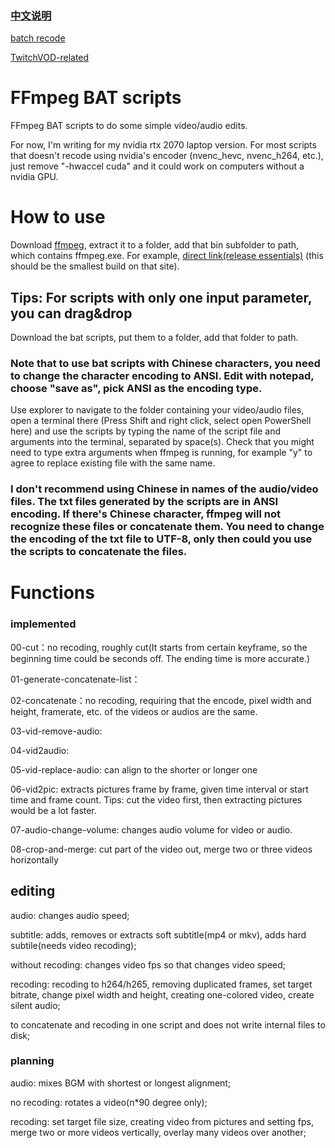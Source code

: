 ### [中文说明](README.md)

[batch recode](batch-recode-ps1-bat-批量转码压缩/README2.md)

[TwitchVOD-related](TwitchVOD-related/README2.md)

# FFmpeg BAT scripts
FFmpeg BAT scripts to do some simple video/audio edits.

For now, I'm writing for my nvidia rtx 2070 laptop version. For most scripts that doesn't recode using nvidia's encoder (nvenc_hevc, nvenc_h264, etc.), just remove "-hwaccel cuda" and it could work on computers without a nvidia GPU.

# How to use
Download [ffmpeg](https://www.gyan.dev/ffmpeg/builds/), extract it to a folder, add that bin subfolder to path, which contains ffmpeg.exe. For example, [direct link(release essentials)](https://www.gyan.dev/ffmpeg/builds/ffmpeg-release-essentials.7z) (this should be the smallest build on that site).

## Tips: For scripts with only one input parameter, you can drag&drop

Download the bat scripts, put them to a folder, add that folder to path.

### Note that to use bat scripts with Chinese characters, you need to change the character encoding to ANSI. Edit with notepad, choose "save as", pick ANSI as the encoding type.

Use explorer to navigate to the folder containing your video/audio files, open a terminal there (Press Shift and right click, select open PowerShell here) and use the scripts by typing the name of the script file and arguments into the terminal, separated by space(s). Check that you might need to type extra arguments when ffmpeg is running, for example "y" to agree to replace existing file with the same name.

### I don't recommend using Chinese in names of the audio/video files. The txt files generated by the scripts are in ANSI encoding. If there's Chinese character, ffmpeg will not recognize these files or concatenate them. You need to change the encoding of the txt file to UTF-8, only then could you use the scripts to concatenate the files.

# Functions
### implemented
00-cut：no recoding, roughly cut(It starts from certain keyframe, so the beginning time could be seconds off. The ending time is more accurate.)

01-generate-concatenate-list：

02-concatenate：no recoding, requiring that the encode, pixel width and height, framerate, etc. of the videos or audios are the same.

03-vid-remove-audio:

04-vid2audio:

05-vid-replace-audio: can align to the shorter or longer one

06-vid2pic: extracts pictures frame by frame, given time interval or start time and frame count. Tips: cut the video first, then extracting pictures would be a lot faster.

07-audio-change-volume: changes audio volume for video or audio.

08-crop-and-merge: cut part of the video out, merge two or three videos horizontally

## editing
audio: changes audio speed;

subtitle: adds, removes or extracts soft subtitle(mp4 or mkv), adds hard subtile(needs video recoding);

without recoding: changes video fps so that changes video speed;

recoding: recoding to h264/h265, removing duplicated frames, set target bitrate, change pixel width and height, creating one-colored video, create silent audio;

to concatenate and recoding in one script and does not write internal files to disk;

### planning
audio: mixes BGM with shortest or longest alignment;

no recoding: rotates a video(n*90 degree only);

recoding: set target file size, creating video from pictures and setting fps, merge two or more videos vertically, overlay many videos over another;